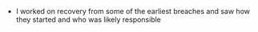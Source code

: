 - I worked on recovery from some of the earliest breaches and saw how they started and who was likely responsible
